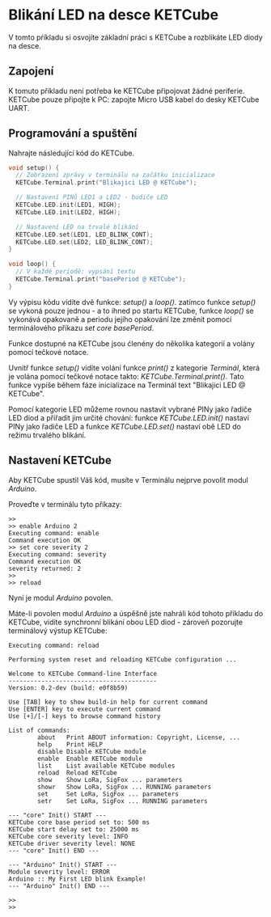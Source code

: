 # Blikání LED na desce KETCube

V tomto pŕíkladu si osvojíte základní práci s KETCube a rozblikáte LED diody na desce.

## Zapojení

K tomuto příkladu není potřeba ke KETCube připojovat žádné periferie. KETCube pouze připojte k PC: zapojte Micro USB kabel do desky KETCube UART.

## Programování a spuštění

Nahrajte následující kód do KETCube.

```c
void setup() {
  // Zobrazení zprávy v terminálu na začátku inicializace
  KETCube.Terminal.print("Blikajici LED @ KETCube");

  // Nastavení PINů LED1 a LED2 - budiče LED
  KETCube.LED.init(LED1, HIGH);
  KETCube.LED.init(LED2, HIGH);

  // Nastavení LED na trvalé blikání
  KETCube.LED.set(LED1, LED_BLINK_CONT);
  KETCube.LED.set(LED2, LED_BLINK_CONT);
}

void loop() {
  // V každé periodě: vypsání textu
  KETCube.Terminal.print("basePeriod @ KETCube");
}
```

Vy výpisu kódu vidíte dvě funkce: *setup()* a *loop()*. zatímco funkce *setup()* se vykoná pouze jednou - a to ihned po startu KETCube, funkce *loop()* se vykonává opakovaně a periodu jejího opakování lze změnit pomocí terminálového příkazu *set core basePeriod*.

Funkce dostupné na KETCube jsou ćlenény do několika kategorií a volány pomocí tečkové notace.

Uvnitř funkce *setup()* vidíte volání funkce *print()* z kategorie *Terminál*, která je volána pomocí tečkové notace takto: *KETCube.Terminal.print()*. Tato funkce vypíše během fáze inicializace na Terminál text "Blikajici LED @ KETCube".

Pomocí kategorie LED můžeme rovnou nastavit vybrané PINy jako řadiče LED diod a přiřadit jim určité chování: funkce *KETCube.LED.init()* nastaví PINy jako řadiče LED a funkce *KETCube.LED.set()* nastaví obě LED do režimu trvalého blikání.

## Nastavení KETCube

Aby KETCube spustil Váš kód, musíte v Terminálu nejprve povolit modul *Arduino*.

Proveďte v terminálu tyto příkazy:

```
>>
>> enable Arduino 2
Executing command: enable
Command execution OK
>> set core severity 2
Executing command: severity
Command execution OK
severity returned: 2
>>
>> reload

```

Nyní je modul *Arduino* povolen.

Máte-li povolen modul *Arduino* a úspěšně jste nahráli kód tohoto příkladu do KETCube, vidíte synchronní blikání obou LED diod - zároveň pozorujte terminálový výstup KETCube:

```
Executing command: reload

Performing system reset and reloading KETCube configuration ...

Welcome to KETCube Command-line Interface
-----------------------------------------
Version: 0.2-dev (build: e0f8b59)

Use [TAB] key to show build-in help for current command
Use [ENTER] key to execute current command
Use [+]/[-] keys to browse command history

List of commands:
        about   Print ABOUT information: Copyright, License, ...
        help    Print HELP
        disable Disable KETCube module
        enable  Enable KETCube module
        list    List available KETCube modules
        reload  Reload KETCube
        show    Show LoRa, SigFox ... parameters
        showr   Show LoRa, SigFox ... RUNNING parameters
        set     Set LoRa, SigFox ... parameters
        setr    Set LoRa, SigFox ... RUNNING parameters

--- "core" Init() START ---
KETCube core base period set to: 500 ms
KETCube start delay set to: 25000 ms
KETCube core severity level: INFO
KETCube driver severity level: NONE
--- "core" Init() END ---

--- "Arduino" Init() START ---
Module severity level: ERROR
Arduino :: My First LED blink Example!
--- "Arduino" Init() END ---

>>
>>

```
